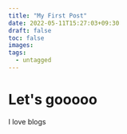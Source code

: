 ```yaml
---
title: "My First Post"
date: 2022-05-11T15:27:03+09:30
draft: false
toc: false
images:
tags:
  - untagged
---
```


# Let's gooooo
I love blogs